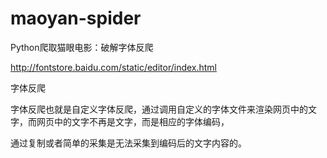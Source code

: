# maoyan-spider
Python爬取猫眼电影：破解字体反爬

http://fontstore.baidu.com/static/editor/index.html

字体反爬

字体反爬也就是自定义字体反爬，通过调用自定义的字体文件来渲染网页中的文字，而网页中的文字不再是文字，而是相应的字体编码，

通过复制或者简单的采集是无法采集到编码后的文字内容的。

